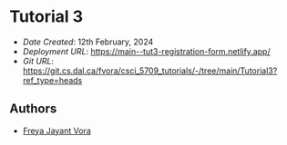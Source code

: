 # Tutorial 3

* *Date Created*: 12th February, 2024
* *Deployment URL*: https://main--tut3-registration-form.netlify.app/
* *Git URL*: https://git.cs.dal.ca/fvora/csci_5709_tutorials/-/tree/main/Tutorial3?ref_type=heads

## Authors

* [Freya Jayant Vora](fr793929@dal.ca)